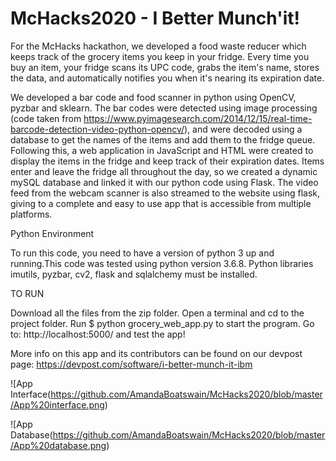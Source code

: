 # McHacks2020 - I Better Munch'it!

For the McHacks hackathon, we developed a food waste reducer which keeps track of the grocery items you keep in your fridge. Every time you buy an item, your fridge scans its UPC code, grabs the item's name, stores the data, and automatically notifies you when it's nearing its expiration date.

We developed a bar code and food scanner in python using OpenCV, pyzbar and sklearn. The bar codes were detected using image processing (code taken from https://www.pyimagesearch.com/2014/12/15/real-time-barcode-detection-video-python-opencv/), and were decoded using a database to get the names of the items and add them to the fridge queue. Following this, a web application in JavaScript and HTML were created to display the items in the fridge and keep track of their expiration dates. Items enter and leave the fridge all throughout the day, so we created a dynamic mySQL database and linked it with our python code using Flask. The video feed from the webcam scanner is also streamed to the website using flask, giving to a complete and easy to use app that is accessible from multiple platforms.

Python Environment

To run this code, you need to have a version of python 3 up and running.This code was tested using python version 3.6.8. Python libraries imutils, pyzbar, cv2, flask and sqlalchemy must be installed. 

TO RUN

Download all the files from the zip folder.
Open a terminal and cd to the project folder.
Run $ python grocery_web_app.py to start the program.
Go to: http://localhost:5000/ and test the app! 

More info on this app and its contributors can be found on our devpost page: https://devpost.com/software/i-better-munch-it-ibm

![App Interface(https://github.com/AmandaBoatswain/McHacks2020/blob/master/App%20interface.png)

![App Database(https://github.com/AmandaBoatswain/McHacks2020/blob/master/App%20database.png)
